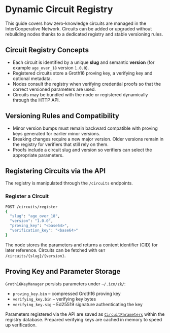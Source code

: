 # Dynamic Circuit Registry

This guide covers how zero-knowledge circuits are managed in the InterCooperative Network. Circuits can be added or upgraded without rebuilding nodes thanks to a dedicated registry and stable versioning rules.

## Circuit Registry Concepts

- Each circuit is identified by a unique **slug** and semantic **version** (for example `age_over_18` version `1.0.0`).
- Registered circuits store a Groth16 proving key, a verifying key and optional metadata.
- Nodes consult the registry when verifying credential proofs so that the correct versioned parameters are used.
- Circuits may be bundled with the node or registered dynamically through the HTTP API.

## Versioning Rules and Compatibility

- Minor version bumps must remain backward compatible with proving keys generated for earlier minor versions.
- Breaking changes require a new major version. Older versions remain in the registry for verifiers that still rely on them.
- Proofs include a circuit slug and version so verifiers can select the appropriate parameters.

## Registering Circuits via the API

The registry is manipulated through the `/circuits` endpoints.

### Register a Circuit

```bash
POST /circuits/register
{
  "slug": "age_over_18",
  "version": "1.0.0",
  "proving_key": "<base64>",
  "verification_key": "<base64>"
}
```

The node stores the parameters and returns a content identifier (CID) for later reference. Circuits can be fetched with `GET /circuits/{slug}/{version}`.

## Proving Key and Parameter Storage

`Groth16KeyManager` persists parameters under `~/.icn/zk/`:

- `proving_key.bin` – compressed Groth16 proving key
- `verifying_key.bin` – verifying key bytes
- `verifying_key.sig` – Ed25519 signature authenticating the key

Parameters registered via the API are saved as [`CircuitParameters`](../crates/icn-zk/src/params.rs) within the registry database. Prepared verifying keys are cached in memory to speed up verification.

